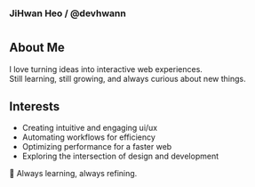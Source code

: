 

### JiHwan Heo / @devhwann  
#

## About Me  
I love turning ideas into interactive web experiences.  
Still learning, still growing, and always curious about new things.

## Interests  
- Creating intuitive and engaging ui/ux
- Automating workflows for efficiency  
- Optimizing performance for a faster web  
- Exploring the intersection of design and development  

🚀 Always learning, always refining.  
